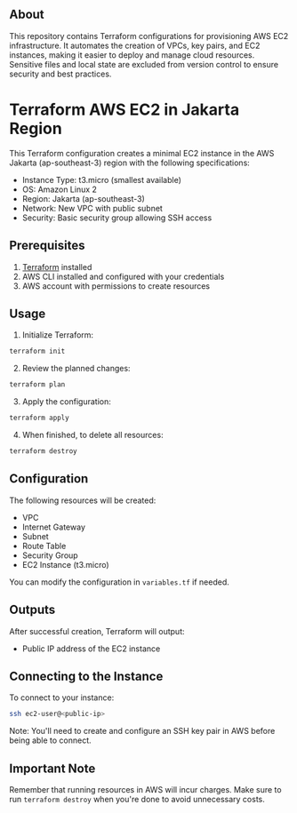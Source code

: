 ## About

This repository contains Terraform configurations for provisioning AWS EC2 infrastructure. It automates the creation of VPCs, key pairs, and EC2 instances, making it easier to deploy and manage cloud resources. Sensitive files and local state are excluded from version control to ensure security and best practices.
# Terraform AWS EC2 in Jakarta Region

This Terraform configuration creates a minimal EC2 instance in the AWS Jakarta (ap-southeast-3) region with the following specifications:
- Instance Type: t3.micro (smallest available)
- OS: Amazon Linux 2
- Region: Jakarta (ap-southeast-3)
- Network: New VPC with public subnet
- Security: Basic security group allowing SSH access

## Prerequisites

1. [Terraform](https://www.terraform.io/downloads.html) installed
2. AWS CLI installed and configured with your credentials
3. AWS account with permissions to create resources

## Usage

1. Initialize Terraform:
```bash
terraform init
```

2. Review the planned changes:
```bash
terraform plan
```

3. Apply the configuration:
```bash
terraform apply
```

4. When finished, to delete all resources:
```bash
terraform destroy
```

## Configuration

The following resources will be created:
- VPC
- Internet Gateway
- Subnet
- Route Table
- Security Group
- EC2 Instance (t3.micro)

You can modify the configuration in `variables.tf` if needed.

## Outputs

After successful creation, Terraform will output:
- Public IP address of the EC2 instance

## Connecting to the Instance

To connect to your instance:
```bash
ssh ec2-user@<public-ip>
```

Note: You'll need to create and configure an SSH key pair in AWS before being able to connect.

## Important Note

Remember that running resources in AWS will incur charges. Make sure to run `terraform destroy` when you're done to avoid unnecessary costs.